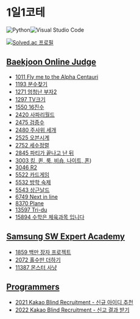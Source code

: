 # 1일1코테

![Python](https://img.shields.io/badge/python-3670A0?style=for-the-badge&logo=python&logoColor=ffdd54)![Visual Studio Code](https://img.shields.io/badge/Visual%20Studio%20Code-0078d7.svg?style=for-the-badge&logo=visual-studio-code&logoColor=white)

[![Solved.ac
프로필](http://mazassumnida.wtf/api/v2/generate_badge?boj=kisagge)](https://solved.ac/kisagge)

## [Baekjoon Online Judge](https://www.acmicpc.net/)

- [1011 Fly me to the Alpha Centauri](BOJ/1001~2000/1011.py)
- [1193 분수찾기](BOJ/1001~2000/1193.py)
- [1271 엄청난 부자2](BOJ/1001~2000/1271.py)
- [1297 TV크기](BOJ/1001~2000/1297.py)
- [1550 16진수](BOJ/1001~2000/1550.py)
- [2420 사파리월드](BOJ/2001~3000/2420.py)
- [2475 검증수](BOJ/2001~3000/2475.py)
- [2480 주사위 세개](BOJ/2001~3000/2480.py)
- [2525 오븐시계](BOJ/2001~3000/2525.py)
- [2752 세수정렬](BOJ/2001~3000/2752.py)
- [2845 파티가 끝나고 난 뒤](BOJ/2001~3000/2845.py)
- [3003 킹, 퀸, 룩, 비숍, 나이트, 폰](BOJ/3001~4000/3003.py))
- [3046 R2](BOJ/3001~4000/3046.py)
- [5522 카드게임](BOJ/5001~6000/5522.py)
- [5532 방학 숙제](BOJ/5001~6000/5532.py)
- [5543 상근날드](BOJ/5001~6000/5543.py)
- [6749 Next in line](BOJ/6001~7000/6749.py)
- [8370 Plane](BOJ/8001~9000/8370.py)
- [13597 Tri-du](BOJ/13000~14000/13597.py)
- [15894 수학은 체육과목 입니다](BOJ/15000~16000/15894.py)

## [Samsung SW Expert Academy](https://swexpertacademy.com/main/main.do)

- [1859 백만 장자 프로젝트](Samsung%20SW%20Expert%20Academy/1859.py)
- [2072 홀수만 더하기](Samsung%20SW%20Expert%20Academy/2072.py)
- [11387 몬스터 사냥](Samsung%20SW%20Expert%20Academy/11387.py)

## [Programmers](https://programmers.co.kr/learn/challenges?tab=all_challenges)

- [2021 Kakao Blind Recruitment - 신규 아이디 추천](Programmers/2021KakaoBlindRecruitment.py)
- [2022 Kakao Blind Recruitment - 신고 결과 받기](Programmers/2022KakaoBlindRecruitment.py)
